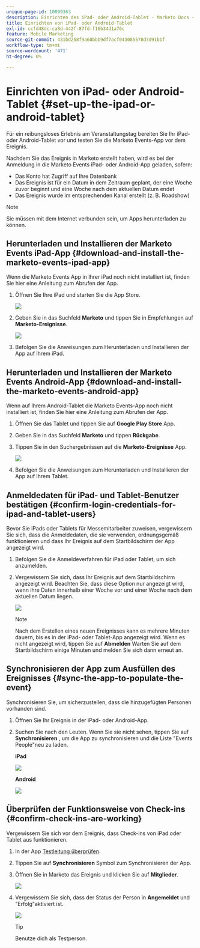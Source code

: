 ```yaml
---
unique-page-id: 10099363
description: Einrichten des iPad- oder Android-Tablet - Marketo Docs - Produktdokumentation
title: Einrichten von iPad- oder Android-Tablet
exl-id: ccfd48dc-ca8d-442f-87fd-f16b34d1a76c
feature: Mobile Marketing
source-git-commit: 431bd258f9a68bbb9df7acf043085578d3d91b1f
workflow-type: tm+mt
source-wordcount: '471'
ht-degree: 0%

---
```


# Einrichten von iPad- oder Android-Tablet {#set-up-the-ipad-or-android-tablet}

Für ein reibungsloses Erlebnis am Veranstaltungstag bereiten Sie Ihr iPad- oder Android-Tablet vor und testen Sie die Marketo Events-App vor dem Ereignis.

Nachdem Sie das Ereignis in Marketo erstellt haben, wird es bei der Anmeldung in die Marketo Events iPad- oder Android-App geladen, sofern:

* Das Konto hat Zugriff auf Ihre Datenbank
* Das Ereignis ist für ein Datum in dem Zeitraum geplant, der eine Woche zuvor beginnt und eine Woche nach dem aktuellen Datum endet
* Das Ereignis wurde im entsprechenden Kanal erstellt (z. B. Roadshow)

>[!NOTE]
>
>Sie müssen mit dem Internet verbunden sein, um Apps herunterladen zu können.

## Herunterladen und Installieren der Marketo Events iPad-App {#download-and-install-the-marketo-events-ipad-app}

Wenn die Marketo Events App in Ihrer iPad noch nicht installiert ist, finden Sie hier eine Anleitung zum Abrufen der App.

1. Öffnen Sie Ihre iPad und starten Sie die App Store.

   ![](assets/image2016-4-14-15-3a52-3a19.png)

1. Geben Sie in das Suchfeld **Marketo** und tippen Sie in Empfehlungen auf **Marketo-Ereignisse**.

   ![](assets/image2016-4-14-16-3a0-3a3.png)

1. Befolgen Sie die Anweisungen zum Herunterladen und Installieren der App auf Ihrem iPad.

## Herunterladen und Installieren der Marketo Events Android-App {#download-and-install-the-marketo-events-android-app}

Wenn auf Ihrem Android-Tablet die Marketo Events-App noch nicht installiert ist, finden Sie hier eine Anleitung zum Abrufen der App.

1. Öffnen Sie das Tablet und tippen Sie auf **Google Play Store** App.
1. Geben Sie in das Suchfeld **Marketo** und tippen **Rückgabe**.
1. Tippen Sie in den Suchergebnissen auf die **Marketo-Ereignisse** App.

   ![](assets/image2016-4-15-14-3a42-3a11.png)

1. Befolgen Sie die Anweisungen zum Herunterladen und Installieren der App auf Ihrem Tablet.

## Anmeldedaten für iPad- und Tablet-Benutzer bestätigen {#confirm-login-credentials-for-ipad-and-tablet-users}

Bevor Sie iPads oder Tablets für Messemitarbeiter zuweisen, vergewissern Sie sich, dass die Anmeldedaten, die sie verwenden, ordnungsgemäß funktionieren und dass Ihr Ereignis auf dem Startbildschirm der App angezeigt wird.

1. Befolgen Sie die Anmeldeverfahren für iPad oder Tablet, um sich anzumelden.
1. Vergewissern Sie sich, dass Ihr Ereignis auf dem Startbildschirm angezeigt wird. Beachten Sie, dass diese Option nur angezeigt wird, wenn ihre Daten innerhalb einer Woche vor und einer Woche nach dem aktuellen Datum liegen.

   ![](assets/image2016-4-15-15-3a29-3a0.png)

   >[!NOTE]
   >
   >Nach dem Erstellen eines neuen Ereignisses kann es mehrere Minuten dauern, bis es in der iPad- oder Tablet-App angezeigt wird. Wenn es nicht angezeigt wird, tippen Sie auf **Abmelden** Warten Sie auf dem Startbildschirm einige Minuten und melden Sie sich dann erneut an.

## Synchronisieren der App zum Ausfüllen des Ereignisses {#sync-the-app-to-populate-the-event}

Synchronisieren Sie, um sicherzustellen, dass die hinzugefügten Personen vorhanden sind.

1. Öffnen Sie Ihr Ereignis in der iPad- oder Android-App.
1. Suchen Sie nach den Leuten. Wenn Sie sie nicht sehen, tippen Sie auf **Synchronisieren** , um die App zu synchronisieren und die Liste &quot;Events People&quot;neu zu laden.

   **iPad**

   ![](assets/image2016-4-12-14-3a25-3a13.png)

   **Android**

   ![](assets/screenshot-2016-04-15-14-14-08-sync-button.png)

## Überprüfen der Funktionsweise von Check-ins {#confirm-check-ins-are-working}

Vergewissern Sie sich vor dem Ereignis, dass Check-ins von iPad oder Tablet aus funktionieren.

1. In der App [Testleitung überprüfen](/help/marketo/product-docs/core-marketo-concepts/mobile-apps/event-check-in/check-people-into-your-event-from-your-tablet.md).
1. Tippen Sie auf **Synchronisieren** Symbol zum Synchronisieren der App.
1. Öffnen Sie in Marketo das Ereignis und klicken Sie auf **Mitglieder**.

   ![](assets/image2016-4-15-15-3a32-3a42.png)

1. Vergewissern Sie sich, dass der Status der Person in **Angemeldet** und &quot;Erfolg&quot;aktiviert ist.

   ![](assets/image2016-4-18-14-3a11-3a36.png)

   >[!TIP]
   >
   >Benutze dich als Testperson.
